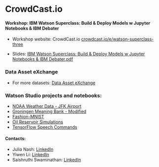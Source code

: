 # CrowdCast.io

#### Workshop: IBM Watson Superclass: Build & Deploy Models w Jupyter Notebooks & IBM Debater


- Workshop website: CrowdCast.io [crowdcast.io/e/watson-superclass-three
](crowdcast.io/e/watson-superclass-three)


- Slides: [IBM Watson Superclass: Build & Deploy Models w Jupyter Notebooks & IBM Debater.pdf](https://github.com/CODAIT/presentations/blob/master/workshops/2020-12-09_IBM-Watson-Superclass/)


### Data Asset eXchange

- For more datasets: [Data Asset eXchange](developer.ibm.com/exchanges/data/)

### Watson Studio projects and notebooks:
- [NOAA Weather Data - JFK Airport](https://developer.ibm.com/exchanges/data/all/jfk-weather-data/)
- [Groningen Meaning Bank - Modified](https://developer.ibm.com/exchanges/data/all/groningen-meaning-bank/)
- [Fashion-MNIST](https://developer.ibm.com/exchanges/data/all/fashion-mnist/)
- [Oil Reservoir Simulations](https://developer.ibm.com/exchanges/data/all/oil-reservoir-simulations/)
- [TensorFlow Speech Commands](https://developer.ibm.com/exchanges/data/all/speech-commands/)


#### Contacts:

- Julia Nash: [LinkedIn](https://www.linkedin.com/in/julianash/)
- Yiwen Li: [LinkedIn](https://www.linkedin.com/in/yiwen-li-47a019119/)
- Saishruthi Swaminathan: [LinkedIn](https://www.linkedin.com/in/saishruthi-swaminathan/)